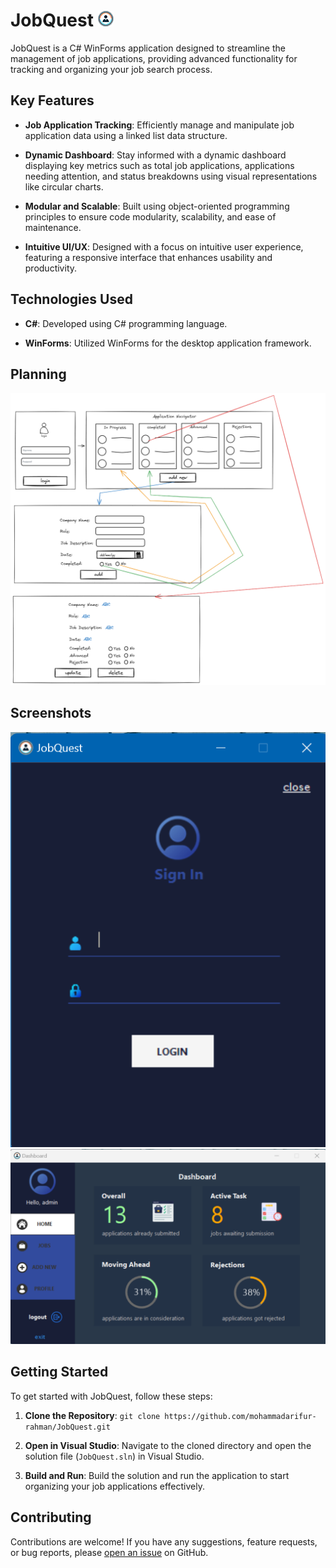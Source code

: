 # JobQuest ![JobQuest Logo](images/jobs_logo.png)


JobQuest is a C# WinForms application designed to streamline the management of job applications, providing advanced functionality for tracking and organizing your job search process.

## Key Features

- **Job Application Tracking**: Efficiently manage and manipulate job application data using a linked list data structure.
  
- **Dynamic Dashboard**: Stay informed with a dynamic dashboard displaying key metrics such as total job applications, applications needing attention, and status breakdowns using visual representations like circular charts.

- **Modular and Scalable**: Built using object-oriented programming principles to ensure code modularity, scalability, and ease of maintenance.

- **Intuitive UI/UX**: Designed with a focus on intuitive user experience, featuring a responsive interface that enhances usability and productivity.

## Technologies Used

- **C#**: Developed using C# programming language.
  
- **WinForms**: Utilized WinForms for the desktop application framework.

## Planning

![Wireframe](images/wireFrame.png)

## Screenshots

![Login](images/login_page.png)
![Dashboard](images/dashboard.png)


## Getting Started

To get started with JobQuest, follow these steps:

1. **Clone the Repository**: `git clone https://github.com/mohammadarifur-rahman/JobQuest.git`
   
2. **Open in Visual Studio**: Navigate to the cloned directory and open the solution file (`JobQuest.sln`) in Visual Studio.

3. **Build and Run**: Build the solution and run the application to start organizing your job applications effectively.

## Contributing

Contributions are welcome! If you have any suggestions, feature requests, or bug reports, please [open an issue](https://github.com/mohammadarifur-rahman/JobQuest/issues) on GitHub.


